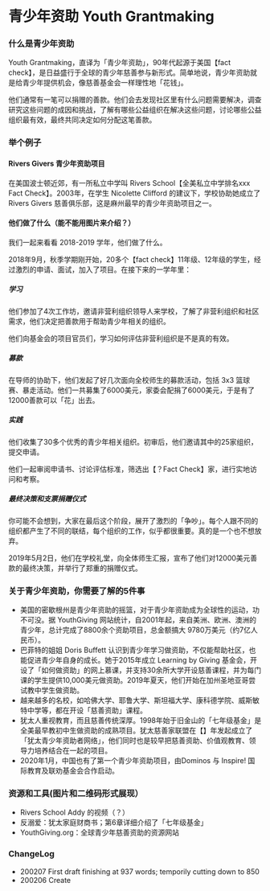 #  青少年资助 Youth Grantmaking

### 什么是青少年资助
Youth Grantmaking，直译为「青少年资助」，90年代起源于美国【fact check】，是日益盛行于全球的青少年慈善参与新形式。简单地说，青少年资助就是给青少年提供机会，像慈善基金会一样理性地「花钱」。 

他们通常有一笔可以捐赠的善款。他们会去发现社区里有什么问题需要解决，调查研究这些问题的成因和挑战，了解有哪些公益组织在解决这些问题，讨论哪些公益组织最有效，最终共同决定如何分配这笔善款。

### 举个例子
#### Rivers Givers 青少年资助项目

在美国波士顿近郊，有一所私立中学叫 Rivers School【全美私立中学排名xxx Fact Check】。2003年，在学生 Nicolette Clifford 的建议下，学校协助她成立了 Rivers Givers 慈善俱乐部，这是麻州最早的青少年资助项目之一。

#### 他们做了什么（能不能用图片来介绍？）
我们一起来看看 2018-2019 学年，他们做了什么。

2018年9月，秋季学期刚开始，20多个【fact check】11年级、12年级的学生，经过激烈的申请、面试，加入了项目。在接下来的一学年里：

##### 学习

他们参加了4次工作坊，邀请非营利组织领导人来学校，了解了非营利组织和社区需求，他们决定把善款用于帮助青少年相关的组织。

他们向基金会的项目官员们，学习如何评估非营利组织是不是真的有效。

##### 募款

在导师的协助下，他们发起了好几次面向全校师生的募款活动，包括 3x3 篮球赛、暴走活动。他们一共募集了6000美元，家委会配捐了6000美元，于是有了12000善款可以「花」出去。

##### 实践

他们收集了30多个优秀的青少年相关组织。初审后，他们邀请其中的25家组织，提交申请。

他们一起审阅申请书、讨论评估标准，筛选出【？Fact Check】家，进行实地访问和考察。

##### 最终决策和支票捐赠仪式

你可能不会想到，大家在最后这个阶段，展开了激烈的「争吵」。每个人跟不同的组织都产生了不同的联结，每个组织的工作，似乎都很重要。真的是一个也不想放弃。

2019年5月2日，他们在学校礼堂，向全体师生汇报，宣布了他们对12000美元善款的最终决策，并举行了郑重的捐赠仪式。


### 关于青少年资助，你需要了解的5件事
- 美国的密歇根州是青少年资助的摇篮，对于青少年资助成为全球性的运动，功不可没。据 YouthGiving 网站统计，自2001年起，来自美洲、欧洲、澳洲的青少年，总计完成了8800余个资助项目，总金额搞大 9780万美元（约7亿人民币）。
- 巴菲特的姐姐 Doris Buffett 认识到青少年学习做资助，不仅能帮助社区，也能促进青少年自身的成长。她于2015年成立 Learning by Giving 基金会，开设了「如何做资助」的网上慕课，并支持30余所大学开设慈善课程，并为每门课的学生提供10,000美元做资助。2019年夏天，他们开始在加州圣地亚哥尝试教中学生做资助。
- 越来越多的名校，如哈佛大学、耶鲁大学、斯坦福大学、康科德学院、威斯敏特中学等，都在开设「慈善资助」课程。
- 犹太人重视教育，而且慈善传统深厚。1998年始于旧金山的「七年级基金」是全美最早教初中生做资助的成熟项目。犹太慈善家联盟在【】年发起成立了「犹太青少年资助者网络」，他们同时也是较早把慈善资助、价值观教育、领导力培养结合在一起的项目。
- 2020年1月，中国也有了第一个青少年资助项目，由Dominos 与 Inspire! 国际教育及联劝基金会合作启动。


### 资源和工具(图片和二维码形式展现）
- Rivers School Addy 的视频（？）
- 反溺爱：犹太家庭财商书；第6章详细介绍了「七年级基金」
- YouthGiving.org：全球青少年慈善资助的资源网站

### ChangeLog

- 200207 First draft finishing at 937 words; temporily cutting down to 850 
- 200206 Create

